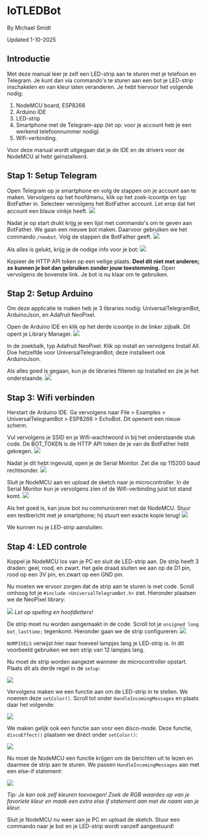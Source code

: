 # IoTLEDBot
By Michael Smidt

Updated 1-10-2025

## Introductie
Met deze manual leer je zelf een LED-strip aan te sturen met je telefoon en Telegram. Je kunt dan via commando's te sturen aan een bot je LED-strip inschakelen en van kleur laten veranderen. Je hebt hiervoor het volgende nodig:

1. NodeMCU board, ESP8266
2. Arduino IDE
3. LED-strip
4. Smartphone met de Telegram-app (let op: voor je account heb je een werkend telefoonnummer nodig)
5. Wifi-verbinding.

Voor deze manual wordt uitgegaan dat je de IDE en de drivers voor de NodeMCU al hebt geïnstalleerd. 

## Stap 1: Setup Telegram
Open Telegram op je smartphone en volg de stappen om je account aan te maken. Vervolgens op het hoofdmenu, klik op het zoek-icoontje en typ BotFather in. Selecteer vervolgens het BotFather account. Let erop dat het account een blauw vinkje heeft.
![](../IoTLEDBot/Images/BotFather.png)

Nadat je op start drukt krijg je een lijst met commando's om te geven aan BotFather. We gaan een nieuwe bot maken. Daarvoor gebruiken we het commando `/newbot`. Volg de stappen die BotFather geeft.
![](../IoTLEDBot/Images/BotSetup.png)

Als alles is gelukt, krijg je de nodige info voor je bot:
![](../IoTLEDBot/Images/SuccessBot.png)

Kopieer de HTTP API token op een veilige plaats. **Deel dit niet met anderen; ze kunnen je bot dan gebruiken zonder jouw toestemming.** Open vervolgens de bovenste link. Je bot is nu klaar om te gebruiken.

## Stap 2: Setup Arduino
Om deze applicatie te maken heb je 3 libraries nodig: UniversalTelegramBot, ArduinoJson, en Adafruit NeoPixel.

Open de Arduino IDE en klik op het derde icoontje in de linker zijbalk. Dit opent je Library Manager. 
![](../IoTLEDBot/Images/Libraries.png)

In de zoekbalk, typ Adafruit NeoPixel. Klik op install en vervolgens Install All. Doe hetzelfde voor UniversalTelegramBot; deze installeert ook ArduinoJson.

Als alles goed is gegaan, kun je de libraries filteren op Installed en zie je het onderstaande.
![](../IoTLEDBot/Images/Installed.png)

## Stap 3: Wifi verbinden
Herstart de Arduino IDE. Ga vervolgens naar File > Examples > UniversalTelegramBot > ESP8266 > EchoBot. Dit openent een nieuw scherm.

Vul vervolgens je SSID en je Wifi-wachtwoord in bij het onderstaande stuk code. De BOT_TOKEN is de HTTP API token de je van de BotFather hebt gekregen. 
![](../IoTLEDBot/Images/Wifi.png)

Nadat je dit hebt ingevuld, open je de Serial Monitor. Zet die op 115200 baud rechtsonder.
![](../IoTLEDBot/Images/Serial1.png)

Sluit je NodeMCU aan en upload de sketch naar je microcontroller. In de Serial Monitor kun je vervolgens zien of de Wifi-verbinding juist tot stand komt. 
![](../IoTLEDBot/Images/Serial2.png)

Als het goed is, kan jouw bot nu communiceren met de NodeMCU. Stuur een testbericht met je smartphone; hij stuurt een exacte kopie terug!
![](../IoTLEDBot/Images/Test.png)

We kunnen nu je LED-strip aansluiten.

## Stap 4: LED controle
Koppel je NodeMCU los van je PC en sluit de LED-strip aan. De strip heeft 3 draden: geel, rood, en zwart. Het gele draad sluiten we aan op de D1 pin, rood op een 3V pin, en zwart op een GND pin. 

Nu moeten we ervoor zorgen dat de strip aan te sturen is met code. Scroll omhoog tot je `#include <UniversalTelegramBot.h>` ziet. Hieronder plaatsen we de NeoPixel library:

![](../IoTLEDBot/Images/Load%20headers.png)
*Let op spelling en hoofdletters!*

De strip moet nu worden aangemaakt in de code. Scroll tot je `unsigned long bot_lasttime;` tegenkomt. Hieronder gaan we de strip configureren: 
![](../IoTLEDBot/Images/Define.png)

`NUMPIXELS` verwijst hier naar hoeveel lampjes lang je LED-strip is. In dit voorbeeld gebruiken we een strip van 12 lampjes lang.

Nu moet de strip worden aangezet wanneer de microcontroller opstart. Plaats dit als derde regel in de `setup`:

![](../IoTLEDBot/Images/setup.png)

Vervolgens maken we een functie aan om de LED-strip in te stellen. We noemen deze `setColor()`. Scroll tot onder `HandleIncomingMessages` en plaats daar het volgende:

![](../IoTLEDBot/Images/Setpixels.png)

We maken gelijk ook een functie aan voor een disco-mode. Deze functie, `discoEffect()` plaatsen we direct onder `setColor()`:

![](../IoTLEDBot/Images/Disco.png)

Nu moet de NodeMCU een functie krijgen om de berichten uit te lezen en daarmee de strip aan te sturen. We passen `HandleIncomingMessages` aan met een else-if statement:

![](../IoTLEDBot/Images/Handlemessages.png)

*Tip: Je kan ook zelf kleuren toevoegen! Zoek de RGB waardes op van je favoriete kleur en maak een extra else if statement aan met de naam van je kleur.*

Sluit je NodeMCU nu weer aan je PC en upload de sketch. Stuur een commando naar je bot en je LED-strip wordt vanzelf aangestuurd!


